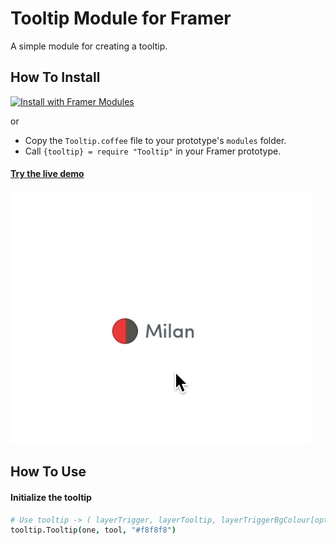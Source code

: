 
# Tooltip Module for Framer

A simple module for creating a tooltip.

## How To Install
<a href='https://open.framermodules.com/Tooltip'>
    <img alt='Install with Framer Modules'
    src='https://www.framermodules.com/assets/badge@2x.png' width='160' height='40' /></a>

or

- Copy the ```Tooltip.coffee``` file to your prototype's ```modules``` folder.
- Call ```{tooltip} = require "Tooltip"``` in your Framer prototype.

#### [Try the live demo](https://framer.cloud/PVruS)

![Screen Demo](./tooltipDemo.gif)

## How To Use

#### Initialize the tooltip
```coffeescript
# Use tooltip -> ( layerTrigger, layerTooltip, layerTriggerBgColour[optional] )
tooltip.Tooltip(one, tool, "#f8f8f8")
```
